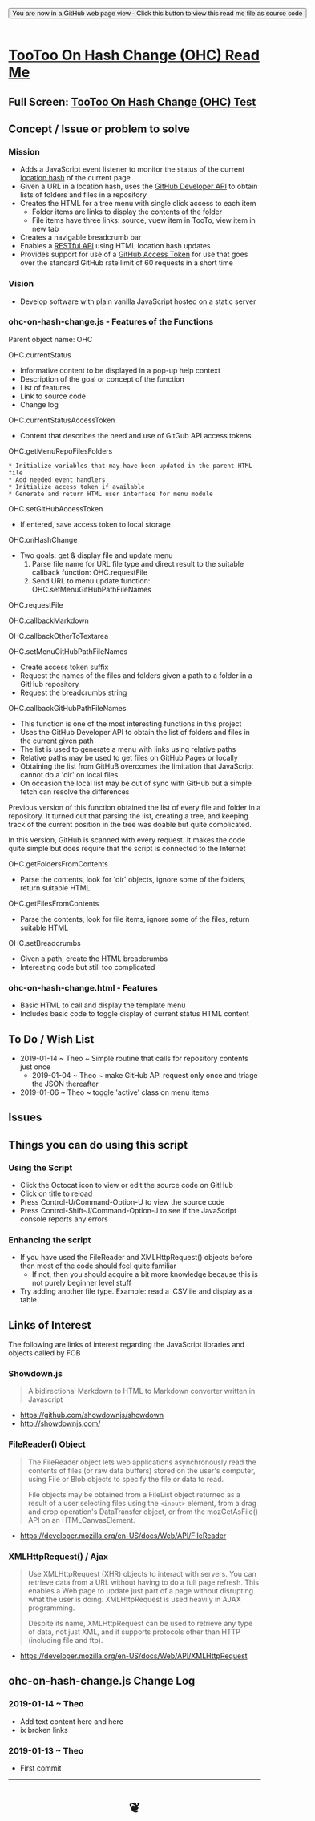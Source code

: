 
<span style=display:none; >[You are now in a GitHub source code view - click this link to view Read Me file as a web page]( https://pushme-pullyou.github.io/tootoo13/#cookbook/ohc-on-hash-change/README.md "View file as a web page." ) </span>

<div><input type=button class = "btn btn-secondary btn-sm" onclick=window.location.href="https://github.com/pushme-pullyou/tootoo13/blob/master/cookbook/ohc-on-hash-change/README.md"
value="You are now in a GitHub web page view - Click this button to view this read me file as source code" ></div>

<br>

# [TooToo On Hash Change (OHC) Read Me]( #cookbook/ohc-on-hash-change/README.md )

<!--
<iframe src=https://pushme-pullyou.github.io/tootoo13/cookbook/ohc-on-hash-change/ohc-on-hash-change.html width=100% height=500px >Iframes are not viewable in GitHub source code views</iframe>
_<small>TooToo On Hash Change (OHC)</small>_
-->

## Full Screen: [TooToo On Hash Change (OHC) Test]( https://pushme-pullyou.github.io/tootoo13/cookbook/ohc-on-hash-change/ohc-on-hash-change.html )


## Concept / Issue or problem to solve

### Mission

* Adds a JavaScript event listener to monitor the status of the current [location hash]( https://developer.mozilla.org/en-US/docs/Web/API/Window/location ) of the current page
* Given a URL in a location hash, uses the [GitHub Developer API]( https://developer.github.com/v3/repos/contents/#get-contents ) to obtain lists of folders and files in a repository
* Creates the HTML for a tree menu with single click access to each item
	* Folder items are links to display the contents of the folder
	* File items have three links: source, vuew item in TooTo, view item in new tab
* Creates a navigable breadcrumb bar
* Enables a [RESTful API]( https://en.wikipedia.org/wiki/Representational_state_transfer ) using HTML location hash updates
* Provides support for use of a [GitHub Access Token]( https://developer.github.com/v3/#authentication ) for use that goes over the standard GitHub rate limit of 60 requests in a short time


### Vision

* Develop software with plain vanilla JavaScript hosted on a static server


### ohc-on-hash-change.js - Features of the Functions

Parent object name: OHC

OHC.currentStatus

* Informative content to be displayed in a pop-up help context
* Description of the goal or concept of the function
* List of features
* Link to source code
* Change log


OHC.currentStatusAccessToken

* Content that describes the need and use of GitGub API access tokens


OHC.getMenuRepoFilesFolders

	* Initialize variables that may have been updated in the parent HTML file
	* Add needed event handlers
	* Initialize access token if available
	* Generate and return HTML user interface for menu module


OHC.setGitHubAccessToken
* If entered, save access token to local storage


OHC.onHashChange
* Two goals: get & display file and update menu
	1. Parse file name for URL file type and direct result to the suitable callback function: OHC.requestFile
	2. Send URL to menu update function: OHC.setMenuGitHubPathFileNames


OHC.requestFile


OHC.callbackMarkdown


OHC.callbackOtherToTextarea



OHC.setMenuGitHubPathFileNames

* Create access token suffix
* Request the names of the files and folders given a path to a folder in a GitHub repository
* Request the breadcrumbs string


OHC.callbackGitHubPathFileNames

* This function is one of the most interesting functions in this project
* Uses the GitHub Developer API to obtain the list of folders and files in the current given path
* The list is used to generate a menu with links using relative paths
* Relative paths may be used to get files on GitHub Pages or locally
* Obtaining the list from GitHuB overcomes the limitation that JavaScript cannot do a 'dir' on local files
* On occasion the local list may be out of sync with GitHub but a simple fetch can resolve the differences

Previous version of this function obtained the list of every file and folder in a repository. It turned out that parsing the list, creating a tree, and keeping track of the current position in the tree was doable but quite complicated.

In this version, GitHub is scanned with every request. It makes the code quite simple but does require that the script is connected to the Internet



OHC.getFoldersFromContents

* Parse the contents, look for 'dir' objects, ignore some of the folders, return suitable HTML

OHC.getFilesFromContents

* Parse the contents, look for file items, ignore some of the files, return suitable HTML


OHC.setBreadcrumbs

* Given a path, create the HTML breadcrumbs
* Interesting code but still too complicated


### ohc-on-hash-change.html - Features

* Basic HTML to call and display the template menu
* Includes basic code to toggle display of current status HTML content



## To Do / Wish List

* 2019-01-14 ~ Theo ~ Simple routine that calls for repository contents just once
	* 2019-01-04 ~ Theo ~ make GitHub API request only once and triage the JSON thereafter
* 2019-01-06 ~ Theo ~ toggle 'active' class on menu items


## Issues


## Things you can do using this script

### Using the Script
* Click the Octocat icon to view or edit the source code on GitHub
* Click on title to reload
* Press Control-U/Command-Option-U to view the source code
* Press Control-Shift-J/Command-Option-J to see if the JavaScript console reports any errors


### Enhancing the script

* If you have used the FileReader and XMLHttpRequest() objects before then most of the code should feel quite familiar
	* If not, then you should acquire a bit more knowledge because this is not purely beginner level stuff
* Try adding another file type. Example: read a .CSV ile and display as a table


## Links of Interest

The following are links of interest regarding the JavaScript libraries and objects called by FOB

### Showdown.js

> A bidirectional Markdown to HTML to Markdown converter written in Javascript

* https://github.com/showdownjs/showdown
* http://showdownjs.com/


### FileReader() Object

> The FileReader object lets web applications asynchronously read the contents of files (or raw data buffers) stored on the user's computer, using File or Blob objects to specify the file or data to read.
>
> File objects may be obtained from a FileList object returned as a result of a user selecting files using the ```<input>``` element, from a drag and drop operation's DataTransfer object, or from the mozGetAsFile() API on an HTMLCanvasElement.

* https://developer.mozilla.org/en-US/docs/Web/API/FileReader


### XMLHttpRequest() / Ajax

> Use XMLHttpRequest (XHR) objects to interact with servers. You can retrieve data from a URL without having to do a full page refresh. This enables a Web page to update just part of a page without disrupting what the user is doing. XMLHttpRequest is used heavily in AJAX programming.
>
> Despite its name, XMLHttpRequest can be used to retrieve any type of data, not just XML, and it supports protocols other than HTTP (including file and ftp).

* https://developer.mozilla.org/en-US/docs/Web/API/XMLHttpRequest


## ohc-on-hash-change.js Change Log

### 2019-01-14 ~ Theo

* Add text content here and here
* ix broken links

### 2019-01-13 ~ Theo

* First commit


***

# <center title="hello!" ><a href=javascript:window.scrollTo(0,0); style=text-decoration:none; > ❦ </a></center>

